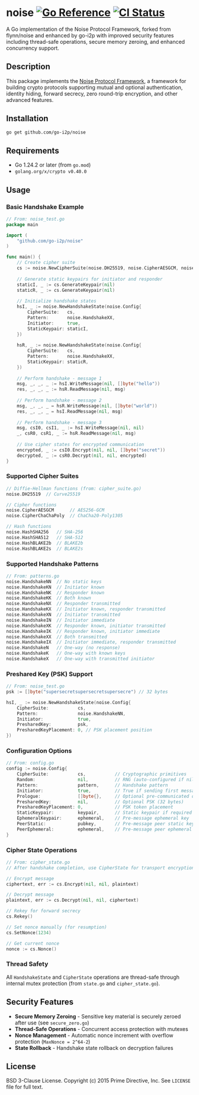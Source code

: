 # noise [![Go Reference](https://pkg.go.dev/badge/github.com/go-i2p/noise.svg)](https://pkg.go.dev/github.com/go-i2p/noise) [![CI Status](https://github.com/go-i2p/noise/actions/workflows/ci.yml/badge.svg)](https://github.com/go-i2p/noise/actions)

A Go implementation of the Noise Protocol Framework, forked from flynn/noise and enhanced by go-i2p with improved security features including thread-safe operations, secure memory zeroing, and enhanced concurrency support.

## Description

This package implements the [Noise Protocol Framework](https://noiseprotocol.org), a framework for building crypto protocols supporting mutual and optional authentication, identity hiding, forward secrecy, zero round-trip encryption, and other advanced features.

## Installation

```bash
go get github.com/go-i2p/noise
```

## Requirements

- Go 1.24.2 or later (from `go.mod`)
- `golang.org/x/crypto v0.40.0`

## Usage

### Basic Handshake Example

```go
// From: noise_test.go
package main

import (
    "github.com/go-i2p/noise"
)

func main() {
    // Create cipher suite
    cs := noise.NewCipherSuite(noise.DH25519, noise.CipherAESGCM, noise.HashSHA256)
    
    // Generate static keypairs for initiator and responder
    staticI, _ := cs.GenerateKeypair(nil)
    staticR, _ := cs.GenerateKeypair(nil)
    
    // Initialize handshake states
    hsI, _ := noise.NewHandshakeState(noise.Config{
        CipherSuite:   cs,
        Pattern:       noise.HandshakeXX,
        Initiator:     true,
        StaticKeypair: staticI,
    })
    
    hsR, _ := noise.NewHandshakeState(noise.Config{
        CipherSuite:   cs,
        Pattern:       noise.HandshakeXX,
        StaticKeypair: staticR,
    })
    
    // Perform handshake - message 1
    msg, _, _, _ := hsI.WriteMessage(nil, []byte("hello"))
    res, _, _, _ := hsR.ReadMessage(nil, msg)
    
    // Perform handshake - message 2
    msg, _, _, _ = hsR.WriteMessage(nil, []byte("world"))
    res, _, _, _ = hsI.ReadMessage(nil, msg)
    
    // Perform handshake - message 3
    msg, csI0, csI1, _ := hsI.WriteMessage(nil, nil)
    _, csR0, csR1, _ := hsR.ReadMessage(nil, msg)
    
    // Use cipher states for encrypted communication
    encrypted, _ := csI0.Encrypt(nil, nil, []byte("secret"))
    decrypted, _ := csR0.Decrypt(nil, nil, encrypted)
}
```

### Supported Cipher Suites

```go
// Diffie-Hellman functions (from: cipher_suite.go)
noise.DH25519  // Curve25519

// Cipher functions
noise.CipherAESGCM      // AES256-GCM
noise.CipherChaChaPoly  // ChaCha20-Poly1305

// Hash functions
noise.HashSHA256   // SHA-256
noise.HashSHA512   // SHA-512
noise.HashBLAKE2b  // BLAKE2b
noise.HashBLAKE2s  // BLAKE2s
```

### Supported Handshake Patterns

```go
// From: patterns.go
noise.HandshakeNN  // No static keys
noise.HandshakeKN  // Initiator known
noise.HandshakeNK  // Responder known
noise.HandshakeKK  // Both known
noise.HandshakeNX  // Responder transmitted
noise.HandshakeKX  // Initiator known, responder transmitted
noise.HandshakeXN  // Initiator transmitted
noise.HandshakeIN  // Initiator immediate
noise.HandshakeXK  // Responder known, initiator transmitted
noise.HandshakeIK  // Responder known, initiator immediate
noise.HandshakeXX  // Both transmitted
noise.HandshakeIX  // Initiator immediate, responder transmitted
noise.HandshakeN   // One-way (no response)
noise.HandshakeK   // One-way with known keys
noise.HandshakeX   // One-way with transmitted initiator
```

### Preshared Key (PSK) Support

```go
// From: noise_test.go
psk := []byte("supersecretsupersecretsupersecre") // 32 bytes

hsI, _ := noise.NewHandshakeState(noise.Config{
    CipherSuite:           cs,
    Pattern:               noise.HandshakeNN,
    Initiator:             true,
    PresharedKey:          psk,
    PresharedKeyPlacement: 0, // PSK placement position
})
```

### Configuration Options

```go
// From: config.go
config := noise.Config{
    CipherSuite:           cs,           // Cryptographic primitives
    Random:                nil,          // RNG (auto-configured if nil)
    Pattern:               pattern,      // Handshake pattern
    Initiator:             true,         // True if sending first message
    Prologue:              []byte{},     // Optional pre-communicated data
    PresharedKey:          nil,          // Optional PSK (32 bytes)
    PresharedKeyPlacement: 0,            // PSK token placement
    StaticKeypair:         keypair,      // Static keypair if required
    EphemeralKeypair:      ephemeral,    // Pre-message ephemeral key
    PeerStatic:            pubkey,       // Pre-message peer static key
    PeerEphemeral:         ephemeral,    // Pre-message peer ephemeral key
}
```

### Cipher State Operations

```go
// From: cipher_state.go
// After handshake completion, use CipherState for transport encryption

// Encrypt message
ciphertext, err := cs.Encrypt(nil, nil, plaintext)

// Decrypt message
plaintext, err := cs.Decrypt(nil, nil, ciphertext)

// Rekey for forward secrecy
cs.Rekey()

// Set nonce manually (for resumption)
cs.SetNonce(1234)

// Get current nonce
nonce := cs.Nonce()
```

### Thread Safety

All `HandshakeState` and `CipherState` operations are thread-safe through internal mutex protection (from `state.go` and `cipher_state.go`).

## Security Features

- **Secure Memory Zeroing** - Sensitive key material is securely zeroed after use (see `secure_zero.go`)
- **Thread-Safe Operations** - Concurrent access protection with mutexes
- **Nonce Management** - Automatic nonce increment with overflow protection (`MaxNonce = 2^64-2`)
- **State Rollback** - Handshake state rollback on decryption failures

## License

BSD 3-Clause License. Copyright (c) 2015 Prime Directive, Inc. See `LICENSE` file for full text.
